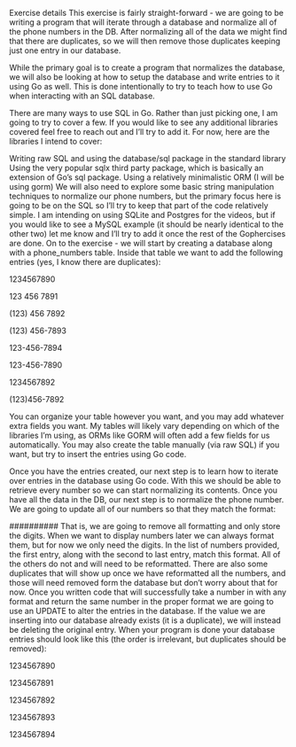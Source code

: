 Exercise details
This exercise is fairly straight-forward - we are going to be writing a program that will iterate through a database and normalize all of the phone numbers in the DB. After normalizing all of the data we might find that there are duplicates, so we will then remove those duplicates keeping just one entry in our database.

While the primary goal is to create a program that normalizes the database, we will also be looking at how to setup the database and write entries to it using Go as well. This is done intentionally to try to teach how to use Go when interacting with an SQL database.

There are many ways to use SQL in Go. Rather than just picking one, I am going to try to cover a few. If you would like to see any additional libraries covered feel free to reach out and I’ll try to add it. For now, here are the libraries I intend to cover:

Writing raw SQL and using the database/sql package in the standard library
Using the very popular sqlx third party package, which is basically an extension of Go’s sql package.
Using a relatively minimalistic ORM (I will be using gorm)
We will also need to explore some basic string manipulation techniques to normalize our phone numbers, but the primary focus here is going to be on the SQL so I’ll try to keep that part of the code relatively simple.
I am intending on using SQLite and Postgres for the videos, but if you would like to see a MySQL example (it should be nearly identical to the other two) let me know and I’ll try to add it once the rest of the Gophercises are done.
On to the exercise - we will start by creating a database along with a phone_numbers table. Inside that table we want to add the following entries (yes, I know there are duplicates):

1234567890

123 456 7891

(123) 456 7892

(123) 456-7893

123-456-7894

123-456-7890

1234567892

(123)456-7892

You can organize your table however you want, and you may add whatever extra fields you want. My tables will likely vary depending on which of the libraries I’m using, as ORMs like GORM will often add a few fields for us automatically. You may also create the table manually (via raw SQL) if you want, but try to insert the entries using Go code.

Once you have the entries created, our next step is to learn how to iterate over entries in the database using Go code. With this we should be able to retrieve every number so we can start normalizing its contents.
Once you have all the data in the DB, our next step is to normalize the phone number. We are going to update all of our numbers so that they match the format:

##########
That is, we are going to remove all formatting and only store the digits. When we want to display numbers later we can always format them, but for now we only need the digits.
In the list of numbers provided, the first entry, along with the second to last entry, match this format. All of the others do not and will need to be reformatted. There are also some duplicates that will show up once we have reformatted all the numbers, and those will need removed form the database but don’t worry about that for now.
Once you written code that will successfully take a number in with any format and return the same number in the proper format we are going to use an UPDATE to alter the entries in the database. If the value we are inserting into our database already exists (it is a duplicate), we will instead be deleting the original entry.
When your program is done your database entries should look like this (the order is irrelevant, but duplicates should be removed):

1234567890

1234567891

1234567892

1234567893

1234567894

